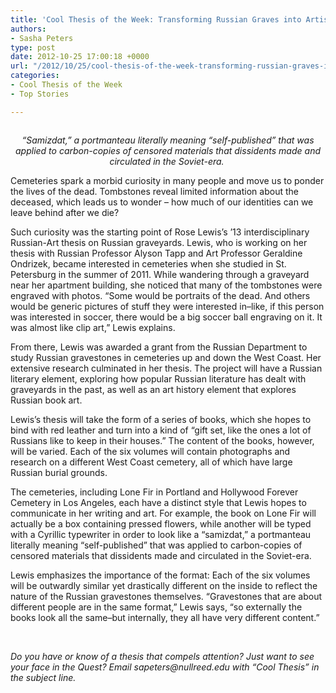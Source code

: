 ```yaml
---
title: 'Cool Thesis of the Week: Transforming Russian Graves into Artists’ Books'
authors:
- Sasha Peters
type: post
date: 2012-10-25 17:00:18 +0000
url: "/2012/10/25/cool-thesis-of-the-week-transforming-russian-graves-into-artists-books/"
categories:
- Cool Thesis of the Week
- Top Stories

---
```

<a href="http://www.reedquest.org/2012/10/cool-thesis-of-the-week-transforming-russian-graves-into-artists-books/ctw-slider/" rel="attachment wp-att-1755"><img class="alignnone size-full wp-image-1755" title="Rose Lewis" src="https://i0.wp.com/www.reedquest.org/wp-content/uploads/2012/10/ctw-slider.jpg?resize=770%2C513" alt="" data-recalc-dims="1" /></a>

<p style="text-align: center;">
  <em>“Samizdat,” a portmanteau literally meaning “self-published” that was applied to carbon-copies of censored materials that dissidents made and circulated in the Soviet-era. </em>
</p>

Cemeteries spark a morbid curiosity in many people and move us to ponder the lives of the dead. Tombstones reveal limited information about the deceased, which leads us to wonder – how much of our identities can we leave behind after we die?

Such curiosity was the starting point of Rose Lewis’s ’13 interdisciplinary Russian-Art thesis on Russian graveyards. Lewis, who is working on her thesis with Russian Professor Alyson Tapp and Art Professor Geraldine Ondrizek, became interested in cemeteries when she studied in St. Petersburg in the summer of 2011. While wandering through a graveyard near her apartment building, she noticed that many of the tombstones were engraved with photos. “Some would be portraits of the dead. And others would be generic pictures of stuff they were interested in–like, if this person was interested in soccer, there would be a big soccer ball engraving on it. It was almost like clip art,” Lewis explains.

From there, Lewis was awarded a grant from the Russian Department to study Russian gravestones in cemeteries up and down the West Coast. Her extensive research culminated in her thesis. The project will have a Russian literary element, exploring how popular Russian literature has dealt with graveyards in the past, as well as an art history element that explores Russian book art.

Lewis’s thesis will take the form of a series of books, which she hopes to bind with red leather and turn into a kind of “gift set, like the ones a lot of Russians like to keep in their houses.” The content of the books, however, will be varied. Each of the six volumes will contain photographs and research on a different West Coast cemetery, all of which have large Russian burial grounds.

The cemeteries, including Lone Fir in Portland and Hollywood Forever Cemetery in Los Angeles, each have a distinct style that Lewis hopes to communicate in her writing and art. For example, the book on Lone Fir will actually be a box containing pressed flowers, while another will be typed with a Cyrillic typewriter in order to look like a “samizdat,” a portmanteau literally meaning “self-published” that was applied to carbon-copies of censored materials that dissidents made and circulated in the Soviet-era.

Lewis emphasizes the importance of the format: Each of the six volumes will be outwardly similar yet drastically different on the inside to reflect the nature of the Russian gravestones themselves. “Gravestones that are about different people are in the same format,” Lewis says, “so externally the books look all the same–but internally, they all have very different content.”

&nbsp;

_Do you have or know of a thesis that compels attention? Just want to see your face in the Quest? Email &#x73;&#x61;&#x70;&#x65;&#x74;&#x65;&#x72;&#x73;&#x40;<span class="oe_displaynone">null</span>&#x72;&#x65;&#x65;&#x64;&#x2e;&#x65;&#x64;&#x75; with “Cool Thesis” in the subject line._